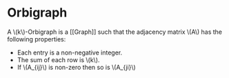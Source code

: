 Orbigraph
========

A \\(k\\)-Orbigraph is a [[Graph]] such that the adjacency matrix \\(A\\) has the following properties:

- Each entry is a non-negative integer.
- The sum of each row is \\(k\\).
- If \\(A_{ij}\\) is non-zero then so is \\(A_{ji}\\)